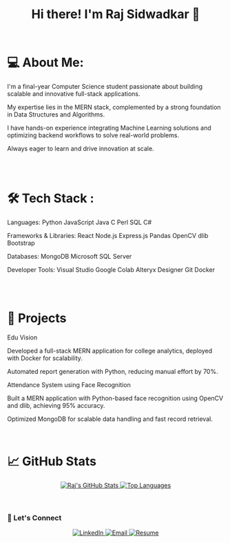 <div align="center">
<br>
<br>
<h1>Hi there! I'm Raj Sidwadkar 👋</h1>
</div>

<br>

<h1>💻 About Me:</h1>
I'm a final-year Computer Science student passionate about building scalable and innovative full-stack applications.

My expertise lies in the MERN stack, complemented by a strong foundation in Data Structures and Algorithms.

I have hands-on experience integrating Machine Learning solutions and optimizing backend workflows to solve real-world problems.

Always eager to learn and drive innovation at scale.

<br>

<br>

<h1>🛠️ Tech Stack :</h1>

Languages:
Python JavaScript Java C Perl SQL C#

Frameworks & Libraries:
React Node.js Express.js Pandas OpenCV dlib Bootstrap

Databases:
MongoDB Microsoft SQL Server

Developer Tools:
Visual Studio Google Colab Alteryx Designer Git Docker

<br>

<br>

<h1>🚀 Projects</h1>
Edu Vision

Developed a full-stack MERN application for college analytics, deployed with Docker for scalability.

Automated report generation with Python, reducing manual effort by 70%.

Attendance System using Face Recognition

Built a MERN application with Python-based face recognition using OpenCV and dlib, achieving 95% accuracy.

Optimized MongoDB for scalable data handling and fast record retrieval.
<br>

<br>

<h1>📈 GitHub Stats</h1>

<div align="center">
<a href="https://github.com/RajSidwadkar">
<img src="https://github-readme-stats.vercel.app/api?username=RajSidwadkar&show_icons=true&theme=dark" alt="Raj's GitHub Stats">
<img src="https://github-readme-stats.vercel.app/api/top-langs/?username=RajSidwadkar&layout=compact&theme=dark" alt="Top Languages">
</a>
</div>

<br>

<br>

<h3>🤝 Let's Connect</h3>
<p align="center">
<a href="https://www.linkedin.com/in/raj-sidwadkar">
<img src="https://img.shields.io/badge/LinkedIn-0A66C2?style=for-the-badge&logo=linkedin&logoColor=white" alt="LinkedIn">
</a>
<a href="mailto:rajsidwadkar777@gmail.com">
<img src="https://img.shields.io/badge/Email-D14836?style=for-the-badge&logo=gmail&logoColor=white" alt="Email">
</a>
<a href="https://your-resume-link.com">
<img src="https://img.shields.io/badge/Resume-0077B5?style=for-the-badge&logo=adobeacrobatreader&logoColor=white" alt="Resume">
</a>
</p>


